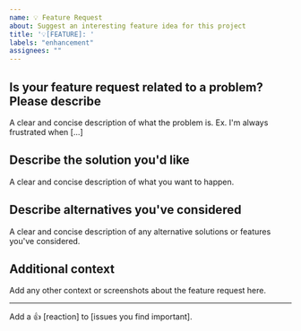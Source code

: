 ```yaml
---
name: 💡 Feature Request
about: Suggest an interesting feature idea for this project
title: '💡[FEATURE]: '
labels: "enhancement"
assignees: ""
---
```


## Is your feature request related to a problem? Please describe

A clear and concise description of what the problem is. Ex. I'm always frustrated
when \[...\]

## Describe the solution you'd like

A clear and concise description of what you want to happen.

## Describe alternatives you've considered

A clear and concise description of any alternative solutions or features you've considered.

## Additional context

Add any other context or screenshots about the feature request here.

---

Add a :+1: \[reaction\] to \[issues you find important\].
